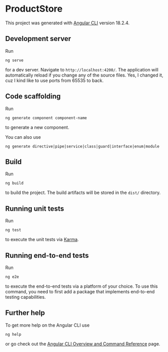 # ProductStore

This project was generated with [Angular CLI](https://github.com/angular/angular-cli) version 18.2.4.

## Development server

Run

```shell
ng serve
```

for a dev server. Navigate to `http://localhost:4200/`. The application will automatically reload if you change any of the source files.
Yes, I changed it, cuz I kind like to use ports from 65535 to back.

## Code scaffolding

Run

```shell
ng generate component component-name
``` 
to generate a new component.   

You can also use 

```shell
ng generate directive|pipe|service|class|guard|interface|enum|module
``` 

## Build

Run

```shell
ng build
```

to build the project. The build artifacts will be stored in the `dist/` directory.

## Running unit tests

Run

```shell
ng test
```

to execute the unit tests via [Karma](https://karma-runner.github.io).

## Running end-to-end tests

Run

```shell
ng e2e
```

to execute the end-to-end tests via a platform of your choice. To use this command, you need to first add a package that implements end-to-end testing capabilities.

## Further help

To get more help on the Angular CLI use

```shell
ng help
```

or go check out the [Angular CLI Overview and Command Reference](https://angular.dev/tools/cli) page.
